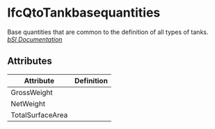 IfcQtoTankbasequantities
========================
Base quantities that are common to the definition of all types of tanks.  
[ _bSI
Documentation_](https://standards.buildingsmart.org/IFC/DEV/IFC4_2/FINAL/HTML/schema/ifchvacdomain/qset/qto_tankbasequantities.htm)


Attributes
----------
| Attribute        | Definition   |
|------------------|--------------|
| GrossWeight      |              |
| NetWeight        |              |
| TotalSurfaceArea |              |

